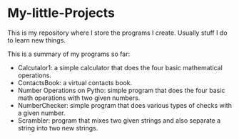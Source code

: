 # My-little-Projects
This is my repository where I store the programs I create. Usually stuff I do to learn new things.

This is a summary of my programs so far:
* Calcutalor1: a simple calculator that does the four basic mathematical operations.
* ContactsBook: a virtual contacts book.
* Number Operations on Pytho: simple program that does the four basic math operations with two given numbers.
* NumberChecker: simple program that does various types of checks with a given number.
* Scrambler: program that mixes two given strings and also separate a string into two new strings.

